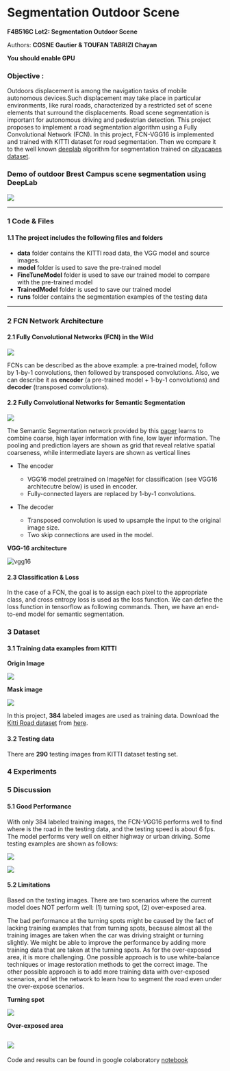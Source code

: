 # Segmentation Outdoor Scene

**F4B516C Lot2: Segmentation Outdoor Scene**

Authors: **COSNE Gautier & TOUFAN TABRIZI Chayan**


**You should enable GPU**


### Objective  : 

Outdoors displacement is among the navigation tasks of mobile autonomous devices.Such displacement may take place in particular environments, like rural roads, characterized by a restricted set of scene elements that surround the displacements. 
Road scene segmentation is important for autonomous driving and pedestrian detection. 
This project proposes to implement a road segmentation algorithm using a Fully Convolutional Network (FCN). In this project, FCN-VGG16 is implemented and trained with KITTI dataset for road segmentation. Then we compare it to the well known [deeplab](https://arxiv.org/pdf/1606.00915.pdf) algorithm for segmentation trained on [cityscapes dataset](https://arxiv.org/pdf/1604.01685.pdf).


### Demo of outdoor Brest Campus scene segmentation using DeepLab

[![](https://media.giphy.com/media/eBfnH4HbPtXKja3HzJ/giphy.gif)](https://drive.google.com/file/d/1KYI6OrjJZpr0qxU1jgyCLw4LHZ6xCmoC/preview)

---


### 1 Code & Files

#### 1.1 The project includes the following files and folders

* **data** folder contains the KITTI road data, the VGG model and source images.
* **model** folder is used to save the pre-trained model
* **FineTuneModel** folder is used to save our trained model to compare with the pre-trained model
* **TrainedModel** folder is used to save our trained model
* **runs** folder contains the segmentation examples of the testing data


---

### 2 FCN Network Architecture

#### 2.1 Fully Convolutional Networks (FCN) in the Wild

![](https://github.com/JunshengFu/semantic_segmentation/raw/master/data/source/fcn_general.jpg)

FCNs can be described as the above example: a pre-trained model, follow by
1-by-1 convolutions, then followed by transposed convolutions. Also, we
can describe it as **encoder** (a pre-trained model + 1-by-1 convolutions)
and **decoder** (transposed convolutions).

#### 2.2 Fully Convolutional Networks for Semantic Segmentation

![](https://github.com/JunshengFu/semantic_segmentation/raw/master/data/source/fcn.jpg)

The Semantic Segmentation network provided by this
[paper](https://people.eecs.berkeley.edu/~jonlong/long_shelhamer_fcn.pdf)
learns to combine coarse, high layer information with fine, low layer
information. The pooling and prediction
layers are shown as grid that reveal relative spatial coarseness,
while intermediate layers are shown as vertical lines

* The encoder
    * VGG16 model pretrained on ImageNet for classification (see VGG16
    architecutre below) is used in encoder.
    * Fully-connected layers are replaced by 1-by-1 convolutions.

* The decoder
    * Transposed convolution is used to upsample the input to the
     original image size.
    * Two skip connections are used in the model.

**VGG-16 architecture**

![vgg16](https://github.com/JunshengFu/semantic_segmentation/raw/master/data/source/vgg16.png)


#### 2.3 Classification & Loss

In the case of a FCN, the goal is to assign each pixel to the appropriate
class, and cross entropy loss is used as the loss function. We can define
the loss function in tensorflow as following commands. Then, we have an end-to-end model for semantic segmentation.

### 3 Dataset

#### 3.1 Training data examples from KITTI

**Origin Image**

![](https://github.com/JunshengFu/semantic_segmentation/raw/master/data/source/origin.png)

**Mask image**

![](https://github.com/JunshengFu/semantic_segmentation/raw/master/data/source/mask.png)

In this project, **384** labeled images are used as training data.
Download the [Kitti Road dataset](http://www.cvlibs.net/datasets/kitti/eval_road.php)
from [here](http://www.cvlibs.net/download.php?file=data_road.zip).



#### 3.2 Testing data

There are **290** testing images from KITTI dataset testing set.


### 4 Experiments



### 5 Discussion

#### 5.1 Good Performance

With only 384 labeled training images, the FCN-VGG16 performs well to find
where is the road in the testing data, and the testing speed is about 6
fps. The model performs very well on either highway or urban driving.
Some testing examples are shown as follows:

![](https://github.com/JunshengFu/semantic_segmentation/raw/master/data/source/sample5.png)

![](https://github.com/JunshengFu/semantic_segmentation/raw/master/data/source/sample3.png)




#### 5.2 Limitations

Based on the testing images. There are two scenarios where
the current model does NOT perform well: (1) turning spot, (2)
over-exposed area.

The bad performance at the turning spots might be
caused by the fact of lacking training examples that from turning spots,
because almost all the training images are taken when the car was
driving straight or turning slightly. We might be able to improve the
performance by adding more training data that are taken at the turning spots.
As for the over-exposed area, it is more challenging.  One possible
approach is to use white-balance techniques or image restoration methods
to get the correct image. The other possible approach is to add more
training data with over-exposed scenarios, and let the network to learn
how to segment the road even under the over-expose scenarios.

**Turning spot**

![](https://github.com/JunshengFu/semantic_segmentation/raw/master/data/source/fail2.png)


**Over-exposed area**

![](https://github.com/JunshengFu/semantic_segmentation/raw/master/data/source/fail3.png)
---

Code and results can be found in google colaboratory [notebook](https://colab.research.google.com/drive/1yMixNaxURzn3OUOwhjvyXxc4bJOBW3fR) 
